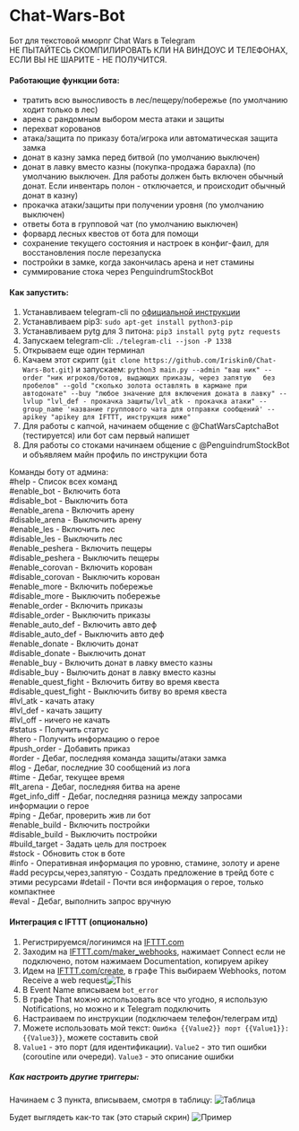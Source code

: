 # Chat-Wars-Bot
Бот для текстовой мморпг Chat Wars в Telegram<br />
НЕ ПЫТАЙТЕСЬ СКОМПИЛИРОВАТЬ КЛИ НА ВИНДОУС И ТЕЛЕФОНАХ, ЕСЛИ ВЫ НЕ ШАРИТЕ - НЕ ПОЛУЧИТСЯ. <br />

#### Работающие функции бота:
  - тратить всю выносливость в лес/пещеру/побережье (по умолчанию ходит только в лес)
  - арена с рандомным выбором места атаки и защиты
  - перехват корованов
  - атака/защита по приказу бота/игрока или автоматическая защита замка
  - донат в казну замка перед битвой (по умолчанию выключен)
  - донат в лавку вместо казны (покупка-продажа барахла) (по умолчанию выключен. Для работы должен быть включен обычный донат. Если инвентарь полон - отключается, и происходит обычный донат в казну)
  - прокачка атаки/защиты при получении уровня (по умолчанию выключен)
  - ответы бота в групповой чат (по умолчанию выключен)
  - форвард лесных квестов от бота для помощи
  - сохранение текущего состояния и настроек в конфиг-фаил, для восстановления после перезапуска
  - постройки в замке, когда закончилась арена и нет стамины
  - суммирование стока через PenguindrumStockBot

#### Как запустить:<br />
  1) Устанавливаем telegram-cli по [официальной инструкции](https://github.com/vysheng/tg)<br />
  2) Устанавливаем pip3: `sudo apt-get install python3-pip`<br />
  3) Устанавливаем pytg для 3 питона: `pip3 install pytg pytz requests`<br />
  4) Запускаем telegram-cli: `./telegram-cli --json -P 1338`<br />
  5) Открываем еще один терминал<br />
  5) Качаем этот скрипт (`git clone https://github.com/Iriskin0/Chat-Wars-Bot.git`) и запускаем: `python3 main.py --admin "ваш ник" --order "ник игроков/ботов, выдающих приказы, через запятую   без пробелов" --gold "сколько золота оставлять в кармане при автодонате" --buy "любое значение для включения доната в лавку" --lvlup "lvl_def - прокачка защиты/lvl_atk - прокачка атаки" --group_name 'название группового чата для отправки сообщений' --apikey "apikey для IFTTT, инструкция ниже"`<br />
  6) Для работы с капчой, начинаем общение с @ChatWarsCaptchaBot (тестируется) или бот сам первый напишет
  7) Для работы со стоками начинаем общение с @PenguindrumStockBot и объявляем майн профиль по инструкции бота
  
Команды боту от админа:<br />
    #help - Список всех команд<br />
    #enable_bot - Включить бота<br />
    #disable_bot - Выключить бота<br />
    #enable_arena - Включить арену<br />
    #disable_arena - Выключить арену<br />
    #enable_les - Включить лес<br />
    #disable_les - Выключить лес<br />
    #enable_peshera - Включить пещеры<br />
    #disable_peshera - Выключить пещеры<br />
    #enable_corovan - Включить корован<br />
    #disable_corovan - Выключить корован<br />
    #enable_more - Включить побережье<br />
    #disable_more - Выключить побережье<br />
    #enable_order - Включить приказы<br />
    #disable_order - Выключить приказы<br />
    #enable_auto_def - Включить авто деф<br />
    #disable_auto_def - Выключить авто деф<br />
    #enable_donate - Включить донат<br />
    #disable_donate - Выключить донат<br />
    #enable_buy - Включить донат в лавку вместо казны<br />
    #disable_buy - Вылючить донат в лавку вместо казны<br />
    #enable_quest_fight - Включить битву во время квеста<br />
    #disable_quest_fight - Выключить битву во время квеста<br />
    #lvl_atk - качать атаку<br />
    #lvl_def - качать защиту<br />
    #lvl_off - ничего не качать<br />
    #status - Получить статус<br />
    #hero - Получить информацию о герое<br />
    #push_order - Добавить приказ<br />
    #order - Дебаг, последняя команда защиты/атаки замка<br />
    #log - Дебаг, последние 30 сообщений из лога<br />
    #time - Дебаг, текущее время<br />
    #lt_arena - Дебаг, последняя битва на арене<br />
    #get_info_diff - Дебаг, последняя разница между запросами информации о герое<br />
    #ping - Дебаг, проверить жив ли бот<br />
    #enable_build - Включить постройки<br />
    #disable_build - Выключить постройки<br />
    #build_target - Задать цель для построек<br />
    #stock - Обновить сток в боте<br />
    #info - Оперативная информация по уровню, стамине, золоту и арене<br />
    #add ресурсы,через,запятую - Создать предложение в трейд боте с этими ресурсами
    #detail - Почти вся информация о герое, только компактнее<br/>
    #eval - Дебаг, выполнить запрос вручную<br/>

#### Интеграция с IFTTT (опционально)
1) Регистрируемся/логинимся на [IFTTT.com](http://IFTTT.com)
2) Заходим на [IFTTT.com/maker_webhooks](http://IFTTT.com/maker_webhooks), нажимает Connect если не подключено, потом нажимаем Documentation, копируем apikey
3) Идем на [IFTTT.com/create](http://IFTTT.com/create), в графе This выбираем Webhooks, потом Receive a web request![](http://i.imgur.com/fM0SpmU.png "This")
4) В Event Name вписываем `bot_error`
5) В графе That можно использовать все что угодно, я использую 
Notifications, но можно и к Telegram подключить
6) Настраиваем по инструкции (подключаем телефон/телеграм итд)
7) Можете использовать мой текст: `Ошибка {{Value2}} порт {{Value1}}: {{Value3}}`, можете составить свой
8) `Value1` - это порт (для идентификации). `Value2` - это тип ошибки (coroutine или очереди). `Value3` - это описание ошибки

##### Как настроить другие триггеры:
Начинаем с 3 пункта, вписываем, смотря в таблицу:
![](http://i.imgur.com/mv6qPvc.png "Таблица")

Будет выглядеть как-то так (это старый скрин)
![](http://i.imgur.com/Xnn41T5.png "Пример")
